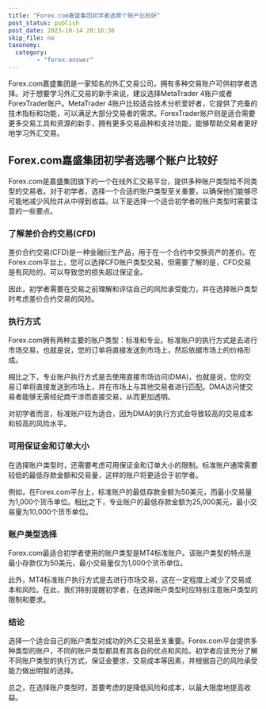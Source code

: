 ```yaml
---
title: "Forex.com嘉盛集团初学者选哪个账户比较好"
post_status: publish
post_date: 2023-10-14 20:16:36
skip_file: no
taxonomy:
  category:
        - "forex-answer"
---
```


Forex.com嘉盛集团是一家知名的外汇交易公司，拥有多种交易账户可供初学者选择。对于想要学习外汇交易的新手来说，建议选择MetaTrader 4账户或者ForexTrader账户。MetaTrader 4账户比较适合技术分析爱好者，它提供了完备的技术指标和功能，可以满足大部分交易者的需求。ForexTrader账户则是适合需要更多交易工具和资源的新手，拥有更多交易品种和支持功能，能够帮助交易者更好地学习外汇交易。

## Forex.com嘉盛集团初学者选哪个账户比较好

Forex.com是嘉盛集团旗下的一个在线外汇交易平台，提供多种账户类型给不同类型的交易者。对于初学者，选择一个合适的账户类型至关重要，以确保他们能够尽可能地减少风险并从中得到收益。以下是选择一个适合初学者的账户类型时需要注意的一些要点。

### 了解差价合约交易(CFD)

差价合约交易(CFD)是一种金融衍生产品，用于在一个合约中交换资产的差价。在Forex.com平台上，您可以选择CFD账户类型交易，但需要了解的是，CFD交易是有风险的，可以导致您的损失超过保证金。

因此，初学者需要在交易之前理解和评估自己的风险承受能力，并在选择账户类型时考虑差价合约交易的风险。

### 执行方式

Forex.com拥有两种主要的账户类型：标准和专业。标准账户的执行方式是去进行市场交易，也就是说，您的订单将直接发送到市场上，然后依据市场上的价格形成。

相比之下，专业账户执行方式是去使用直接市场访问(DMA)，也就是说，您的交易订单将直接发送到市场上，并在市场上与其他交易者进行匹配。DMA访问使交易者能够无需经纪商干涉而直接交易，从而更加透明。

对初学者而言，标准账户较为适合，因为DMA的执行方式会导致较高的交易成本和较高的风险水平。

### 可用保证金和订单大小

在选择账户类型时，还需要考虑可用保证金和订单大小的限制。标准账户通常需要较低的最低存款金额和交易量，这样的账户将更适合于初学者。

例如，在Forex.com平台上，标准账户的最低存款金额为50美元，而最小交易量为1,000个货币单位。相比之下，专业账户的最低存款金额为25,000美元，最小交易量为10,000个货币单位。

### 账户类型选择

Forex.com最适合初学者使用的账户类型是MT4标准账户。该账户类型的特点是最小存款仅为50美元，最小交易量仅为1,000个货币单位。

此外，MT4标准账户执行方式是去进行市场交易，这在一定程度上减少了交易成本和风险。在此，我们特别提醒初学者，在选择账户类型时应特别注意账户类型的限制和要求。

### 结论

选择一个适合自己的账户类型对成功的外汇交易至关重要。Forex.com平台提供多种类型的账户，不同的账户类型都具有其各自的优点和风险。初学者应该充分了解不同账户类型的执行方式，保证金要求，交易成本等因素，并根据自己的风险承受能力做出明智的选择。

总之，在选择账户类型时，首要考虑的是降低风险和成本，以最大限度地提高收益。